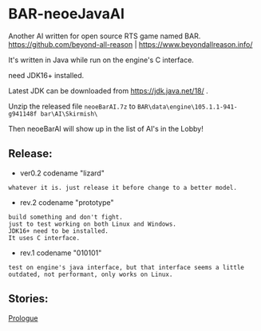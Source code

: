 # BAR-neoeJavaAI

Another AI written for open source RTS game named BAR. https://github.com/beyond-all-reason  |  https://www.beyondallreason.info/

It's written in Java while run on the engine's C interface.

need JDK16+ installed.

Latest JDK can be downloaded from https://jdk.java.net/18/ .

Unzip the released file `neoeBarAI.7z` to `BAR\data\engine\105.1.1-941-g941148f bar\AI\Skirmish\`

Then neoeBarAI will show up in the list of AI's in the Lobby!

## Release:

- ver0.2 codename "lizard"
```
whatever it is. just release it before change to a better model.
```
  
- rev.2 codename "prototype"
```
build something and don't fight.
just to test working on both Linux and Windows.
JDK16+ need to be installed.
It uses C interface.
```

- rev.1 codename "010101"
```
test on engine's java interface, but that interface seems a little outdated, not performant, only works on Linux.
```

## Stories:

[Prologue](prologue.md)

